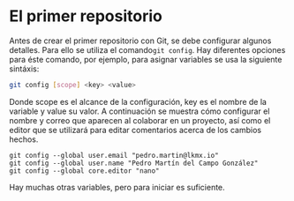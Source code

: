 # El primer repositorio

Antes de crear el primer repositorio con Git, se debe configurar algunos detalles. Para ello se utiliza el comando`git config`. Hay diferentes opciones para éste comando, por ejemplo, para asignar variables se usa la siguiente sintáxis:

```bash
git config [scope] <key> <value>
```

Donde scope es el alcance de la configuración, key es el nombre de la variable y value su valor. A continuación se muestra cómo configurar el nombre y correo que aparecen al colaborar en un proyecto, así como el editor que se utilizará para editar comentarios acerca de los cambios hechos.

```
git config --global user.email "pedro.martin@lkmx.io"
git config --global user.name "Pedro Martín del Campo González"
git config --global core.editor "nano"
```

Hay muchas otras variables, pero para iniciar es suficiente.

